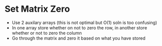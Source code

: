 # Set Matrix Zero
* Use 2 auxilary arrays (this is not optimal but O(1) soln is too confusing)
* In one array store whether on not to zero the row, in another store whether or not to zero the column
* Go through the matrix and zero it based on what you have stored